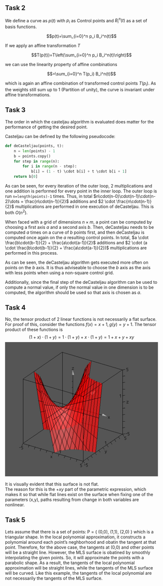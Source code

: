 ## Task 2
We define a curve as $p(t)$ with $p_i$ as Control points and $B_i^n(t)$ as a set of basis functions.


 $$p(t)=\sum_{i=0}^n p_i B_i^n(t)$$

 If we apply an affine transformation $T$

 $$T(p(t))=T\left(\sum_{i=0}^n p_i B_i^n(t)\right)$$

 we can use the linearity property of affine combinations

 $$=\sum_{i=0}^n T(p_i) B_i^n(t)$$


 which is again an affine combination of transformed control points $T(p_i)$. As the weights still sum up to 1 (Partition of unity), the curve is invariant under affine transformations.

## Task 3
The order in which the casteljau algorithm is evaluated does matter for the performance of getting the desired point.

Casteljau can be defined by the following pseudocode:
```python
def deCasteljau(points, t):
    n = len(points) - 1
    b = points.copy()
    for step in range(n):
        for i in range(n - step):
            b[i] = (1 - t) \cdot b[i] + t \cdot b[i + 1]
    return b[0]
```
As can be seen, for every iteration of the outer loop, 2 multiplications and one addition is performed for every point in the inner loop. The outer loop is run `n=length(points)-1` times. Thus, in total
$n\cdot(n-0)\cdot(n-1)\cdot(n-2)\dots = \frac{n\cdot(n-1)}{2}$ additions and $2 \cdot \frac{n\cdot(n-1)}{2}$ multiplications are performed in one execution of deCasteljau. This is both $O(n^2)$.

When faced with a grid of dimensions $n \times m$, a point can be computed by choosing a first axis $a$ and a second axis $b$. Then, deCasteljau needs to be computed $a$ times on a curve of $b$ points first, and then deCasteljau is computed once again on the $a$ resulting control points. In total,
$a \cdot \frac{b\cdot(b-1)}{2} + \frac{a\cdot(a-1)}{2}$ additions and $2 \cdot (a \cdot \frac{b\cdot(b-1)}{2} + \frac{a\cdot(a-1)}{2})$ multiplications are performed in this process.

As can be seen, the deCasteljau algorithm gets executed more often on points on the $b$ axis. It is thus adviseable to choose the $b$ axis as the axis with less points when using a non-square control grid.

Additionally, since the final step of the deCasteljau algorithm can be used to compute a normal value, if only the normal value in one dimension is to be computed, the algorithm should be used so that axis is chosen as $a$.

## Task 4
No, the tensor product of 2 linear functions is not necessarily a flat surface. For proof of this, consider the functions $f(x) = x+1, g(y) = y+1$. The tensor product of these functions is 
$$(1+x) \cdot (1+y) = 1 \cdot (1+y) + x \cdot (1+y) = 1+x+y+xy$$
![Abb1](images/screenshot1.png)

It is visually evident that this surface is not flat.  
The reason for this is the $+xy$ part of the parametric expression, which makes it so that while flat lines exist on the surface when fixing one of the parameters (x,y), paths resulting from change in both variables are nonlinear.

## Task 5
Lets assume that there is a set of points: P = { (0,0), (1,1), (2,0) } which is a triangular shape.
In the local polynomial approximation, it constructs a polynomial around each point’s neghborhood and obatin the tangent at that point. Therefore, for the above case, the tangents at (0,0) and other points will be a straight line. 
However, the MLS surface is obatined by smoothly interpolating the given points. So, it will approximate the points with a parabolic shape.
As a result, the tangents of the local polynomial approximation will be straight lines, while the tangents of the MLS surface will be curved. Like this example, the tangents of the local polynomial are not necessarily the tangents of the MLS surface.
